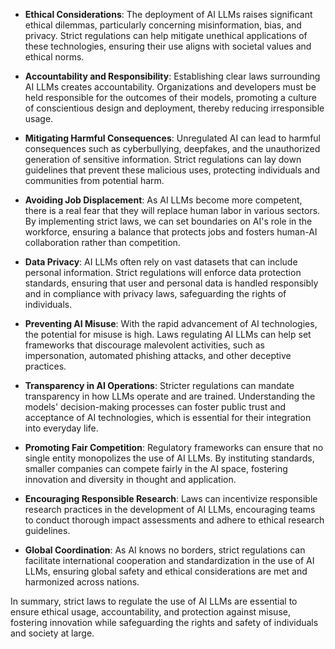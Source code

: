 - **Ethical Considerations**: The deployment of AI LLMs raises significant ethical dilemmas, particularly concerning misinformation, bias, and privacy. Strict regulations can help mitigate unethical applications of these technologies, ensuring their use aligns with societal values and ethical norms.

- **Accountability and Responsibility**: Establishing clear laws surrounding AI LLMs creates accountability. Organizations and developers must be held responsible for the outcomes of their models, promoting a culture of conscientious design and deployment, thereby reducing irresponsible usage.

- **Mitigating Harmful Consequences**: Unregulated AI can lead to harmful consequences such as cyberbullying, deepfakes, and the unauthorized generation of sensitive information. Strict regulations can lay down guidelines that prevent these malicious uses, protecting individuals and communities from potential harm.

- **Avoiding Job Displacement**: As AI LLMs become more competent, there is a real fear that they will replace human labor in various sectors. By implementing strict laws, we can set boundaries on AI's role in the workforce, ensuring a balance that protects jobs and fosters human-AI collaboration rather than competition.

- **Data Privacy**: AI LLMs often rely on vast datasets that can include personal information. Strict regulations will enforce data protection standards, ensuring that user and personal data is handled responsibly and in compliance with privacy laws, safeguarding the rights of individuals.

- **Preventing AI Misuse**: With the rapid advancement of AI technologies, the potential for misuse is high. Laws regulating AI LLMs can help set frameworks that discourage malevolent activities, such as impersonation, automated phishing attacks, and other deceptive practices.

- **Transparency in AI Operations**: Stricter regulations can mandate transparency in how LLMs operate and are trained. Understanding the models' decision-making processes can foster public trust and acceptance of AI technologies, which is essential for their integration into everyday life.

- **Promoting Fair Competition**: Regulatory frameworks can ensure that no single entity monopolizes the use of AI LLMs. By instituting standards, smaller companies can compete fairly in the AI space, fostering innovation and diversity in thought and application.

- **Encouraging Responsible Research**: Laws can incentivize responsible research practices in the development of AI LLMs, encouraging teams to conduct thorough impact assessments and adhere to ethical research guidelines.

- **Global Coordination**: As AI knows no borders, strict regulations can facilitate international cooperation and standardization in the use of AI LLMs, ensuring global safety and ethical considerations are met and harmonized across nations.

In summary, strict laws to regulate the use of AI LLMs are essential to ensure ethical usage, accountability, and protection against misuse, fostering innovation while safeguarding the rights and safety of individuals and society at large.